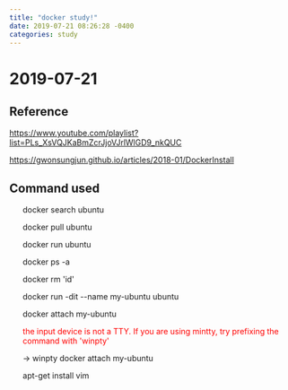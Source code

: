 ```yaml
---
title: "docker study!"
date: 2019-07-21 08:26:28 -0400
categories: study
---
```


# 2019-07-21

## Reference

https://www.youtube.com/playlist?list=PLs_XsVQJKaBmZcrJjoVJrlWlGD9_nkQUC

https://gwonsungjun.github.io/articles/2018-01/DockerInstall

## Command used

<ul>docker search ubuntu</ul>
<ul>docker pull ubuntu</ul>
<ul>docker run ubuntu</ul>
<ul>docker ps -a</ul>
<ul>docker rm 'id'</ul>

<ul>docker run -dit --name my-ubuntu ubuntu</ul>
<ul>docker attach my-ubuntu</ul>
<ul><span style="color:red" href="https://stackoverflow.com/questions/48623005/docker-error-the-input-device-is-not-a-tty-if-you-are-using-mintty-try-prefi">the input device is not a TTY.  If you are using mintty, try prefixing the command with 'winpty'</span></ul>
  <ul>-> winpty docker attach my-ubuntu</ul>
<ul>apt-get install vim</ul>

